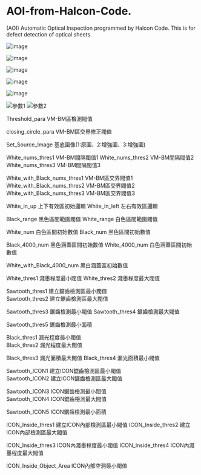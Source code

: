 # AOI-from-Halcon-Code.
(AOI) Automatic Optical Inspection programmed by Halcon Code. This is for defect detection of optical sheets.

![image](https://user-images.githubusercontent.com/33931350/180653226-e5982a03-b837-4a62-9c81-dd746451ec4d.png)

![image](https://user-images.githubusercontent.com/33931350/180653490-67919eba-f4cd-49f1-9567-91a22ee5174f.png)

![image](https://user-images.githubusercontent.com/33931350/180653518-152911de-315e-4926-8409-9f3b5c2ab762.png)

![image](https://user-images.githubusercontent.com/33931350/180653699-b176b3d0-806a-45c1-99a6-36e885638451.png)

![image](https://user-images.githubusercontent.com/33931350/180654161-9871b14d-49dc-4488-aaed-c47b9223ee8c.png)

![參數1](https://user-images.githubusercontent.com/33931350/180654599-c62f3f2e-b994-43bb-bffa-7af95bc4b421.jpg)
![參數2](https://user-images.githubusercontent.com/33931350/180654613-b8dd60fc-51ae-41f0-9c1c-82fbf18cb360.jpg)

Threshold_para VM-BM區檢測閥值

closing_circle_para VM-BM區交界修正閥值

Set_Source_Image 基底圖像(1:原圖、2:增強圖、3:增強圖)

White_nums_thres1 VM-BM間隔閥值1
White_nums_thres2 VM-BM間隔閥值2
White_nums_thres3 VM-BM間隔閥值3

White_with_Black_nums_thres1 VM-BM區交界閥值1
White_with_Black_nums_thres2 VM-BM區交界閥值2
White_with_Black_nums_thres3 VM-BM區交界閥值3

White_in_up    上下有效區初始邏輯
White_in_left  左右有效區邏輯

Black_range 黑色區間範圍閥值
White_range 白色區間範圍閥值

White_num  白色區間初始數值
Black_num  黑色區間初始數值

Black_4000_num 黑色涵蓋區間初始數值
White_4000_num 白色涵蓋區間初始數值

White_with_Black_4000_num 黑白涵蓋區初始數值

White_thres1 濺墨程度最小閥值
White_thres2 濺墨程度最大閥值     

Sawtooth_thres1 建立鋸齒檢測區最小閥值    
Sawtooth_thres2 建立鋸齒檢測區最大閥值    

Sawtooth_thres3  鋸齒檢測最小閥值 
Sawtooth_thres4  鋸齒檢測最大閥值

Sawtooth_thres5  鋸齒檢測最小面積 

Black_thres1 漏光程度最小閥值     
Black_thres2 漏光程度最大閥值     

Black_thres3 漏光面積最大閥值
Black_thres4 漏光面積最小閥值   

Sawtooth_ICON1 建立ICON鋸齒檢測區最小閥值    
Sawtooth_ICON2 建立ICON鋸齒檢測區最大閥值    

Sawtooth_ICON3 ICON鋸齒檢測最小閥值   
Sawtooth_ICON4 ICON鋸齒檢測最大閥值     

Sawtooth_ICON5 ICON鋸齒檢測最小面積   

ICON_Inside_thres1 建立ICON內部檢測區最小閥值
ICON_Inside_thres2 建立ICON內部檢測區最大閥值

ICON_Inside_thres3 ICON內濺墨程度最小閥值
ICON_Inside_thres4 ICON內濺墨程度最大閥值 

ICON_Inside_Object_Area ICON內部空洞最小閥值 
